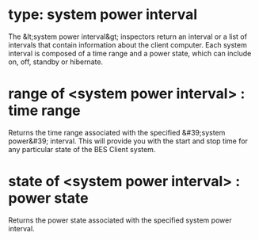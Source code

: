# type: system power interval

The &amp;lt;system power interval&amp;gt; inspectors return an interval or a list of intervals that contain information about the client computer. Each system interval is composed of a time range and a power state, which can include on, off, standby or hibernate.

# range of &lt;system power interval&gt; : time range

Returns the time range associated with the specified &amp;#39;system power&amp;#39; interval. This will provide you with the start and stop time for any particular state of the BES Client system.

# state of &lt;system power interval&gt; : power state

Returns the power state associated with the specified system power interval.
